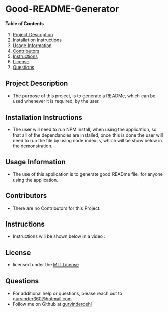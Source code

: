  # Good-README-Generator
          
#### Table of Contents
1. [Project Description](#project-description)
2. [Installation Instructions](#installation-instructions)
3. [Usage Information](#usage-information)
4. [Contributors](#contributors)
5. [Instructions](#Instructions)
6. [License](#license)
7. [Questions](#questions)
## Project Description
* The purpose of this project, is to generate a READMe, which can be used whenever it is required, by the user.
## Installation Instructions
* The user will need to run NPM install, when using the application, so that all of the dependancies are installed, once this is done the user will need to run the file by using node index.js, which will be show below in the demonstration.
## Usage Information
* The use of this application is to generate good READme file, for anyone using the application.
## Contributors
* There are no Contributors for this Project.
## Instructions
* Instructions will be shown below in a video :
## License
* licensed under the [MIT License](LICENSE)
## Questions
* For additional help or questions, please reach out to gurvinder360@hotmail.com
* Follow me on Github at [gurvinderdehl](http://github.com/gurvinderdehl)
